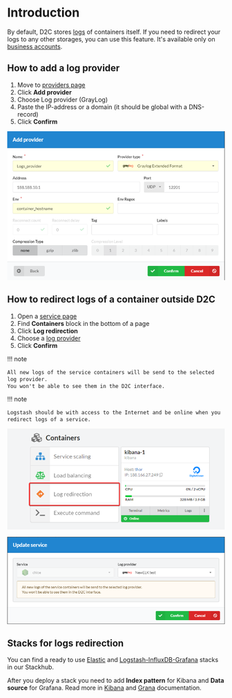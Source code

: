 # Introduction

By default, D2C stores [logs](/platform/logs) of containers itself. If you need to redirect your logs to any other storages, you can use this feature. It's available only on [business accounts](/accounts/plan).

## How to add a log provider
1. Move to [providers page](https://panel.d2c.io/account/providers)
2. Click **Add provider**
3. Choose Log provider (GrayLog)
4. Paste the IP-address or a domain (it should be global with a DNS-record)
5. Click **Confirm**

![Log redirection button](../img/new_interface/adding_logstash.png)

## How to redirect logs of a container outside D2C

1. Open a [service page](/services/services/)
2. Find **Containers** block in the bottom of a page
3. Click **Log redirection**
4. Choose a [log provider](/providers/log-providers/)
5. Click **Confirm**

!!! note

    All new logs of the service containers will be send to the selected log provider.
    You won't be able to see them in the D2C interface.

!!! note

    Logstash should be with access to the Internet and be online when you redirect logs of a service.

![Log redirection button](../img/new_interface/log_redirection_button.png)

![Log redirection window](../img/new_interface/log_redirection_window.png)

## Stacks for logs redirection

You can find a ready to use [Elastic](https://d2c.io/stackhub/elastic-stack) and [Logstash-InfluxDB-Grafana](https://d2c.io/stackhub/logstash-influxdb-grafana-stack) stacks in our Stackhub.

After you deploy a stack you need to add **Index pattern** for Kibana and **Data source** for Grafana. Read more in [Kibana](https://www.elastic.co/guide/en/kibana/current/tutorial-define-index.html) and [Grana](https://grafana.com/docs/grafana/latest/features/datasources/influxdb/) documentation.
